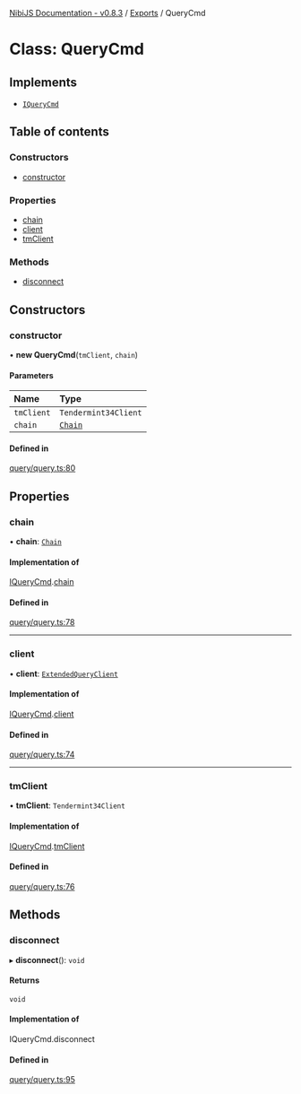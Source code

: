 [NibiJS Documentation - v0.8.3](../README.md) / [Exports](../nibijs.md) / QueryCmd

# Class: QueryCmd

## Implements

- [`IQueryCmd`](../interfaces/IQueryCmd.md)

## Table of contents

### Constructors

- [constructor](QueryCmd.md#constructor)

### Properties

- [chain](QueryCmd.md#chain)
- [client](QueryCmd.md#client)
- [tmClient](QueryCmd.md#tmclient)

### Methods

- [disconnect](QueryCmd.md#disconnect)

## Constructors

### constructor

• **new QueryCmd**(`tmClient`, `chain`)

#### Parameters

| Name | Type |
| :------ | :------ |
| `tmClient` | `Tendermint34Client` |
| `chain` | [`Chain`](../interfaces/Chain.md) |

#### Defined in

[query/query.ts:80](https://github.com/NibiruChain/ts-sdk/blob/5bcbdf3/packages/nibijs/src/query/query.ts#L80)

## Properties

### chain

• **chain**: [`Chain`](../interfaces/Chain.md)

#### Implementation of

[IQueryCmd](../interfaces/IQueryCmd.md).[chain](../interfaces/IQueryCmd.md#chain)

#### Defined in

[query/query.ts:78](https://github.com/NibiruChain/ts-sdk/blob/5bcbdf3/packages/nibijs/src/query/query.ts#L78)

___

### client

• **client**: [`ExtendedQueryClient`](../nibijs.md#extendedqueryclient)

#### Implementation of

[IQueryCmd](../interfaces/IQueryCmd.md).[client](../interfaces/IQueryCmd.md#client)

#### Defined in

[query/query.ts:74](https://github.com/NibiruChain/ts-sdk/blob/5bcbdf3/packages/nibijs/src/query/query.ts#L74)

___

### tmClient

• **tmClient**: `Tendermint34Client`

#### Implementation of

[IQueryCmd](../interfaces/IQueryCmd.md).[tmClient](../interfaces/IQueryCmd.md#tmclient)

#### Defined in

[query/query.ts:76](https://github.com/NibiruChain/ts-sdk/blob/5bcbdf3/packages/nibijs/src/query/query.ts#L76)

## Methods

### disconnect

▸ **disconnect**(): `void`

#### Returns

`void`

#### Implementation of

IQueryCmd.disconnect

#### Defined in

[query/query.ts:95](https://github.com/NibiruChain/ts-sdk/blob/5bcbdf3/packages/nibijs/src/query/query.ts#L95)
